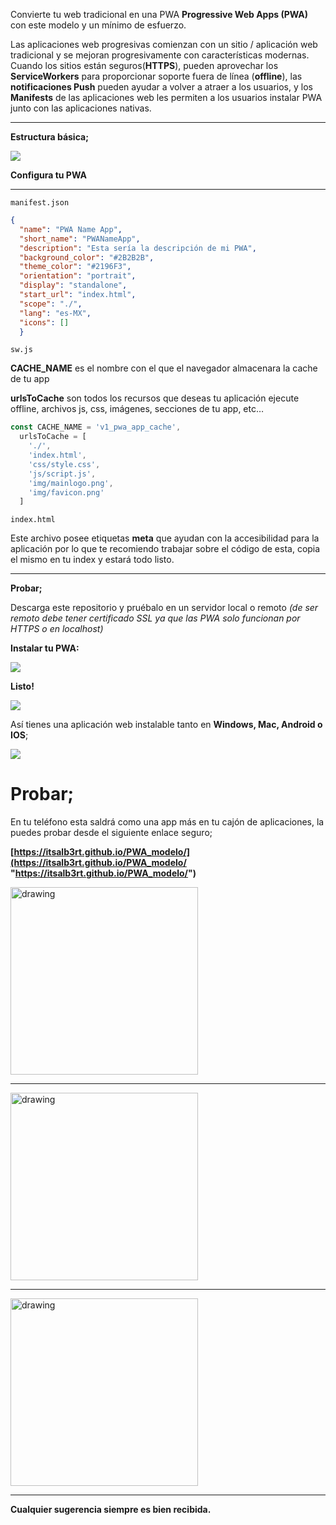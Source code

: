 Convierte tu web tradicional en una PWA **Progressive Web Apps (PWA)** con este modelo y un mínimo de esfuerzo.

Las aplicaciones web progresivas comienzan con un sitio / aplicación web tradicional y se mejoran progresivamente con características modernas. 
Cuando los sitios están seguros(**HTTPS**), pueden aprovechar los **ServiceWorkers** para proporcionar soporte fuera de línea (**offline**), las **notificaciones Push** pueden ayudar a volver a atraer a los usuarios, y los **Manifests** de las aplicaciones web les permiten a los usuarios instalar PWA junto con las aplicaciones nativas.

---

**Estructura básica;**


[![](https://i.imgur.com/1mMKfVJ.png)](https://i.imgur.com/1mMKfVJ.png)

**Configura tu PWA**

---

`manifest.json`


```json
{
  "name": "PWA Name App",
  "short_name": "PWANameApp",
  "description": "Esta sería la descripción de mi PWA",
  "background_color": "#2B2B2B",
  "theme_color": "#2196F3",
  "orientation": "portrait",
  "display": "standalone",
  "start_url": "index.html",
  "scope": "./",
  "lang": "es-MX",
  "icons": []
  }
```
`sw.js`

**CACHE_NAME** es el nombre con el que el navegador almacenara la cache de tu app

**urlsToCache** son todos los recursos que deseas tu aplicación ejecute offline, archivos js, css, imágenes, secciones de tu app, etc…

```javascript
const CACHE_NAME = 'v1_pwa_app_cache',
  urlsToCache = [
    './',
    'index.html',
    'css/style.css',
    'js/script.js',
    'img/mainlogo.png',
    'img/favicon.png'
  ]
```
`index.html`

Este archivo posee etiquetas **meta** que ayudan con la accesibilidad para la aplicación por lo que te recomiendo trabajar sobre el código de esta, copia el mismo en tu index y estará todo listo.

---

**Probar;**

Descarga este repositorio y pruébalo en un servidor local o remoto *(de ser remoto debe tener certificado SSL ya que las PWA solo funcionan por HTTPS o en localhost)*

**Instalar tu PWA:**

[![](https://i.imgur.com/CeRx4Qs.png)](https://i.imgur.com/CeRx4Qs.png)


**Listo!**

[![](https://i.imgur.com/k8qpxTY.png)](https://i.imgur.com/k8qpxTY.png)

Así tienes una aplicación web instalable tanto en **Windows, Mac, Android o IOS**;

[![](https://i.imgur.com/B6s1BW0.png)](https://i.imgur.com/B6s1BW0.png)

# Probar;

En tu teléfono esta saldrá como una app más en tu cajón de aplicaciones, la puedes probar desde el siguiente enlace seguro;

**[https://itsalb3rt.github.io/PWA_modelo/](https://itsalb3rt.github.io/PWA_modelo/ "https://itsalb3rt.github.io/PWA_modelo/")**

<img src="https://i.imgur.com/Wy7vKHc.png" alt="drawing" width="300"/>

---

<img src="https://i.imgur.com/Znm9vuC.png" alt="drawing" width="300"/>

---

<img src="https://i.imgur.com/ZkGrzkN.png" alt="drawing" width="300"/>

---

**Cualquier sugerencia siempre es bien recibida.**